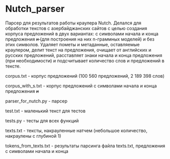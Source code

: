 # Nutch_parser
Парсер для результатов работы краулера Nutch. Делался для обработки текстов с азербайджанских сайтов с целью создания корпуса предложений в двух вариантах: с символами начала и конца предложения <s> и </s> (для построения на них n-граммных моделей) и без этих символов. Удаляет пометы и метаданные, оставляемые краулером, делит текст на предложения, очищает от английских и русских предложений, расставляет знаки начала и конца предложения (при необходимости) и подсчитывает количество слов и предложений в тексте.

corpus.txt - корпус предложений (100 560 предложений, 2 189 398 слов)

corpus_with_s.txt - корпус предложений с символами начала и конца предложения <s> и </s>

parser_for_nutch.py - парсер

test.txt - маленький текст для тестов

tests.py - тесты для всех функций

texts.txt - тексты, накрауленные натчем (небольшое количество, накраулены с глубиной 1)

tokens_from_texts.txt - результаты парсинга файла texts.txt, предложения с символами начала и конца
